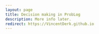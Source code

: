 ```yaml
---
layout: page
title: Decision making in ProbLog
description: More info later.
redirect: https://VincentDerk.github.io
---
```

